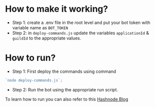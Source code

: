 # How to make it working?

- Step 1: create a .env file in the root level and put your bot token with variable name as `BOT_TOKEN`
- Step 2: in `deploy-commands.js` update the variables `applicationId` & `guildId` to the appropriate values.

# How to run?

- Step 1: First deploy the commands using command

```javascript
`node deploy-commands.js`;
```

- Step 2: Run the bot using the appropriate run script.

To learn how to run you can also refer to this [Hashnode Blog](https://atoo.hashnode.dev/discord-bot-with-command-handler)
